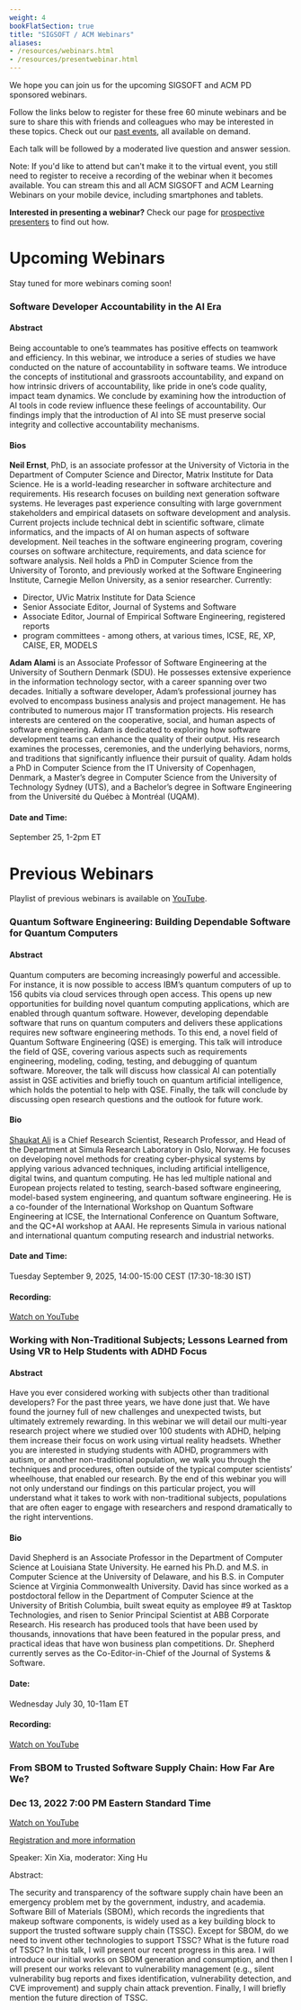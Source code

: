 ```yaml
---
weight: 4
bookFlatSection: true
title: "SIGSOFT / ACM Webinars"
aliases:
- /resources/webinars.html
- /resources/presentwebinar.html
---
```


We hope you can join us for the upcoming SIGSOFT and ACM PD sponsored webinars.

Follow the links below to register for these free 60 minute webinars and be sure to share this with friends and colleagues who may be interested in these topics. Check out our [past events](http://learning.acm.org/webinar/), all available on demand.

Each talk will be followed by a moderated live question and answer session.

Note: If you'd like to attend but can't make it to the virtual event, you still need to register to receive a recording of the webinar when it becomes available. You can stream this and all ACM SIGSOFT and ACM Learning Webinars on your mobile device, including smartphones and tablets.

**Interested in presenting a webinar?** Check our page for [prospective presenters](/activities/webinarspresenter/) to find out how.


# Upcoming Webinars

Stay tuned for more webinars coming soon!

### Software Developer Accountability in the AI Era

#### Abstract
Being accountable to one’s teammates has positive effects on teamwork and efficiency. In this webinar, we introduce a series of studies we have conducted on the nature of accountability in software teams. We introduce the concepts of institutional and grassroots accountability, and expand on how intrinsic drivers of accountability, like pride in one’s code quality, impact team dynamics. We conclude by examining how the introduction of AI tools in code review influence these feelings of accountability. Our findings imply that the introduction of AI into SE must preserve social integrity and collective accountability mechanisms.

#### Bios

**Neil Ernst**, PhD, is an associate professor at the University of Victoria in the Department of Computer Science and Director, Matrix Institute for Data Science. He is a world-leading researcher in software architecture and requirements. His research focuses on building next generation software systems. He leverages past experience consulting with large government stakeholders and empirical datasets on software development and analysis. Current projects include technical debt in scientific software, climate informatics, and the impacts of AI on human aspects of software development.
Neil teaches in the software engineering program, covering courses on software architecture, requirements, and data science for software analysis.
Neil holds a PhD in Computer Science from the University of Toronto, and previously worked at the Software Engineering Institute, Carnegie Mellon University, as a senior researcher.
Currently:
- Director, UVic Matrix Institute for Data Science
- Senior Associate Editor, Journal of Systems and Software
- Associate Editor, Journal of Empirical Software Engineering, registered reports
- program committees - among others, at various times, ICSE, RE, XP, CAISE, ER, MODELS

**Adam Alami** is an Associate Professor of Software Engineering at the University of Southern Denmark (SDU). He possesses extensive experience in the information technology sector, with a career spanning over two decades. Initially a software developer, Adam’s professional journey has evolved to encompass business analysis and project management. He has contributed to numerous major IT transformation projects. His research interests are centered on the cooperative, social, and human aspects of software engineering. Adam is dedicated to exploring how software development teams can enhance the quality of their output. His research examines the processes, ceremonies, and the underlying behaviors, norms, and traditions that significantly influence their pursuit of quality. Adam holds a PhD in Computer Science from the IT University of Copenhagen, Denmark, a Master’s degree in Computer Science from the University of Technology Sydney (UTS), and a Bachelor’s degree in Software Engineering from the Université du Québec à Montréal (UQAM).

#### Date and Time:
September 25, 1-2pm ET

# Previous Webinars

Playlist of previous webinars is available on [YouTube](https://www.youtube.com/playlist?list=PLn0nrSd4xjjYKKxOfmSKFiAzp6ApBHN7e).

### Quantum Software Engineering: Building Dependable Software for Quantum Computers

#### Abstract
Quantum computers are becoming increasingly powerful and accessible. For instance, it is now possible to access IBM’s quantum computers of up to 156 qubits via cloud services through open access. This opens up new opportunities for building novel quantum computing applications, which are enabled through quantum software. However, developing dependable software that runs on quantum computers and delivers these applications requires new software engineering methods. To this end, a novel field of Quantum Software Engineering (QSE) is emerging. This talk will introduce the field of QSE, covering various aspects such as requirements engineering, modeling, coding, testing, and debugging of quantum software. Moreover, the talk will discuss how classical AI can potentially assist in QSE activities and briefly touch on quantum artificial intelligence, which holds the potential to help with QSE. Finally, the talk will conclude by discussing open research questions and the outlook for future work.

#### Bio
[Shaukat Ali](https://x.com/shukat_ali/status/1755292918510760172) is a Chief Research Scientist, Research Professor, and Head of the Department at Simula Research Laboratory in Oslo, Norway. He focuses on developing novel methods for creating cyber-physical systems by applying various advanced techniques, including artificial intelligence, digital twins, and quantum computing. He has led multiple national and European projects related to testing, search-based software engineering, model-based system engineering, and quantum software engineering. He is a co-founder of the International Workshop on Quantum Software Engineering at ICSE, the International Conference on Quantum Software, and the QC+AI workshop at AAAI. He represents Simula in various national and international quantum computing research and industrial networks.

#### Date and Time:
Tuesday September 9, 2025, 14:00-15:00 CEST (17:30-18:30 IST)

#### Recording:
[Watch on YouTube](https://youtu.be/jtyHcCubWkk)

### Working with Non-Traditional Subjects; Lessons Learned from Using VR to Help Students with ADHD Focus


#### Abstract
Have you ever considered working with subjects other than traditional developers? For the past three years, we have done just that. We have found the journey full of new challenges and unexpected twists, but ultimately extremely rewarding. In this webinar we will detail our multi-year research project where we studied over 100 students with ADHD, helping them increase their focus on work using virtual reality headsets. Whether you are interested in studying students with ADHD, programmers with autism, or another non-traditional population, we walk you through the techniques and procedures, often outside of the typical computer scientists’ wheelhouse, that enabled our research. By the end of this webinar you will not only understand our findings on this particular project, you will understand what it takes to work with non-traditional subjects, populations that are often eager to engage with researchers and respond dramatically to the right interventions.


#### Bio
David Shepherd is an Associate Professor in the Department of Computer Science at Louisiana State University. He earned his Ph.D. and M.S. in Computer Science at the University of Delaware, and his B.S. in Computer Science at Virginia Commonwealth University. David has since worked as a postdoctoral fellow in the Department of Computer Science at the University of British Columbia, built sweat equity as employee #9 at Tasktop Technologies, and risen to Senior Principal Scientist at ABB Corporate Research. His research has produced tools that have been used by thousands, innovations that have been featured in the popular press, and practical ideas that have won business plan competitions. Dr. Shepherd currently serves as the Co-Editor-in-Chief of the Journal of Systems & Software.


#### Date:
Wednesday July 30, 10-11am ET
#### Recording:
[Watch on YouTube](https://youtu.be/ezGF87NqjVc)


### From SBOM to Trusted Software Supply Chain: How Far Are We?
### Dec 13, 2022 7:00 PM Eastern Standard Time

[Watch on YouTube](https://youtu.be/VUSq-KvgQco)

[Registration and more information](https://youtu.be/VUSq-KvgQco)

Speaker: Xin Xia, moderator: Xing Hu

Abstract:

The security and transparency of the software supply chain have been an emergency problem met by the government, industry, and academia. Software Bill of Materials (SBOM), which records the ingredients that makeup software components, is widely used as a key building block to support the trusted software supply chain (TSSC). Except for SBOM, do we need to invent other technologies to support TSSC? What is the future road of TSSC? In this talk, I will present our recent progress in this area. I will introduce our initial works on SBOM generation and consumption, and then I will present our works relevant to vulnerability management (e.g., silent vulnerability bug reports and fixes identification, vulnerability detection, and CVE improvement) and supply chain attack prevention. Finally, I will briefly mention the future direction of TSSC.
